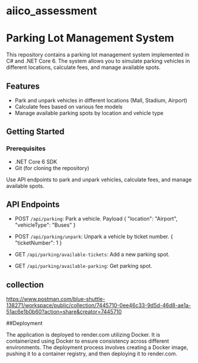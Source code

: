 # aiico_assessment

# Parking Lot Management System

This repository contains a parking lot management system implemented in C# and .NET Core 6. The system allows you to simulate parking vehicles in different locations, calculate fees, and manage available spots.


## Features

- Park and unpark vehicles in different locations (Mall, Stadium, Airport)
- Calculate fees based on various fee models
- Manage available parking spots by location and vehicle type

## Getting Started

### Prerequisites

- .NET Core 6 SDK
- Git (for cloning the repository)

Use API endpoints to park and unpark vehicles, calculate fees, and manage available spots.

## API Endpoints

- POST `/api/parking`: Park a vehicle.
Payload
{
    "location": "Airport",
    "vehicleType": "Buses"
}

- POST `/api/parking/unpark`: Unpark a vehicle by ticket number.
{
    "ticketNumber": 1
}

- GET `/api/parking/available-tickets`: Add a new parking spot.
- GET `/api/parking/available-parking`: Get parking spot.


## collection

https://www.postman.com/blue-shuttle-138271/workspace/public/collection/7445710-0ee46c33-9d5d-46d8-ae1a-51ac6e1b0b60?action=share&creator=7445710


##Deployment

The application is deployed to render.com utilizing Docker. It is containerized using Docker to ensure consistency across different environments. The deployment process involves creating a Docker image, pushing it to a container registry, and then deploying it to render.com.

